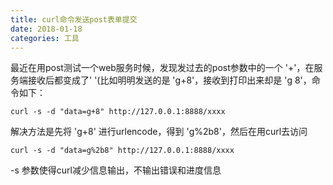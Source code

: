 ```yaml
---
title: curl命令发送post表单提交
date: 2018-01-18
categories: 工具
---
```

最近在用post测试一个web服务时候，发现发过去的post参数中的一个 '+'，在服务端接收后都变成了' '(比如明明发送的是 'g+8'，接收到打印出来却是 'g 8'，命令如下：
```
curl -s -d "data=g+8" http://127.0.0.1:8888/xxxx
```
解决方法是先将 'g+8' 进行urlencode，得到 'g%2b8'，然后在用curl去访问
```
curl -s -d "data=g%2b8" http://127.0.0.1:8888/xxxx
```
-s 参数使得curl减少信息输出，不输出错误和进度信息
